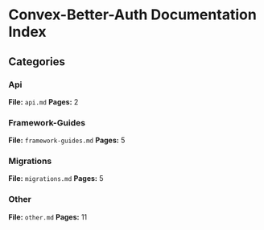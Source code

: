 # Convex-Better-Auth Documentation Index

## Categories

### Api
**File:** `api.md`
**Pages:** 2

### Framework-Guides
**File:** `framework-guides.md`
**Pages:** 5

### Migrations
**File:** `migrations.md`
**Pages:** 5

### Other
**File:** `other.md`
**Pages:** 11
